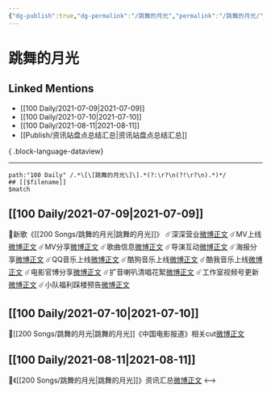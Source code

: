 ```yaml
---
{"dg-publish":true,"dg-permalink":"/跳舞的月光","permalink":"/跳舞的月光/","created":"2023-04-09T22:29:05.000+08:00","updated":"2023-04-10T15:58:22.000+08:00"}
---
```


# 跳舞的月光

## Linked Mentions
- [[100 Daily/2021-07-09\|2021-07-09]]
- [[100 Daily/2021-07-10\|2021-07-10]]
- [[100 Daily/2021-08-11\|2021-08-11]]
- [[Publish/资讯站盘点总结汇总\|资讯站盘点总结汇总]]

{ .block-language-dataview}

---

```expander
path:"100 Daily" /.*\[\[跳舞的月光\]\].*(?:\r?\n(?!\r?\n).*)*/
## [[$filename]]
$match
```
## [[100 Daily/2021-07-09\|2021-07-09]]
💫新歌《[[200 Songs/跳舞的月光\|跳舞的月光]]》
☄️深深营业[微博正文](https://m.weibo.cn/6466290670/4656989621456106)
☄️MV上线[微博正文](https://m.weibo.cn/6466290670/4656992251547728)
☄️MV分享[微博正文](https://m.weibo.cn/6466290670/4656994265597748)
☄️歌曲信息[微博正文](https://m.weibo.cn/6466290670/4657110715469523)
☄️导演互动[微博正文](https://m.weibo.cn/6466290670/4657008991539460)
☄️海报分享[微博正文](https://m.weibo.cn/6466290670/4657030797721954)
☄️QQ音乐上线[微博正文](https://m.weibo.cn/6466290670/4657109902559555)
☄️酷狗音乐上线[微博正文](https://m.weibo.cn/6466290670/4657111490893004)
☄️酷我音乐上线[微博正文](https://m.weibo.cn/6466290670/4657152554177933)
☄️电影官博分享[微博正文](https://m.weibo.cn/6466290670/4657152893916371)
☄️扩音喇叭清唱花絮[微博正文](https://m.weibo.cn/6466290670/4657004972609389)
☄️工作室视频号更新[微博正文](https://m.weibo.cn/6466290670/4657025977681272)
☄️小队福利踩楼预告[微博正文](https://m.weibo.cn/6466290670/4657038887486116)

## [[100 Daily/2021-07-10\|2021-07-10]]
💫[[200 Songs/跳舞的月光\|跳舞的月光]]《中国电影报道》相关cut[微博正文](https://m.weibo.cn/6466290670/4657532842279736)
## [[100 Daily/2021-08-11\|2021-08-11]]
🎵《[[200 Songs/跳舞的月光\|跳舞的月光]]》资讯汇总[微博正文](https://m.weibo.cn/6466290670/4669106698323161)
<-->
